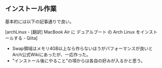 インストール作業
---

基本的には以下の記事通りで良い。

[archLinux - [翻訳] MacBook Air に デュアルブート の Arch Linux をインストールする - Qiita]

* Swap領域はメモリ4GB以上なら作らないほうがパフォーマンスが良いとArch公式Wikiにあったが、一応作った。
* "インストール後にやること"の項からは各自の好みが入るかと思う。
